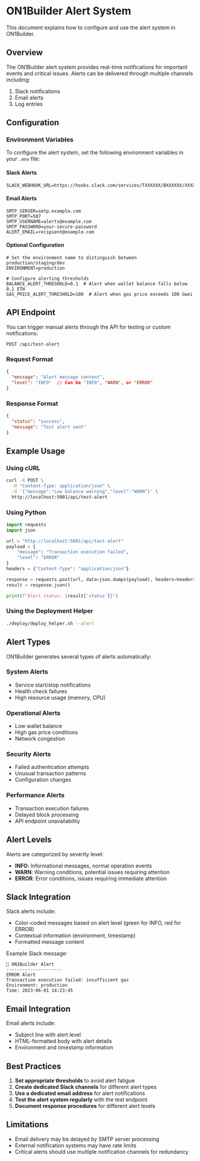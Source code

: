 # ON1Builder Alert System

This document explains how to configure and use the alert system in ON1Builder.

## Overview

The ON1Builder alert system provides real-time notifications for important events and critical issues. Alerts can be delivered through multiple channels including:

1. Slack notifications
2. Email alerts
3. Log entries

## Configuration

### Environment Variables

To configure the alert system, set the following environment variables in your `.env` file:

#### Slack Alerts

```
SLACK_WEBHOOK_URL=https://hooks.slack.com/services/TXXXXXX/BXXXXXX/XXXXXXXX
```

#### Email Alerts

```
SMTP_SERVER=smtp.example.com
SMTP_PORT=587
SMTP_USERNAME=alerts@example.com
SMTP_PASSWORD=your-secure-password
ALERT_EMAIL=recipient@example.com
```

#### Optional Configuration

```
# Set the environment name to distinguish between production/staging/dev
ENVIRONMENT=production

# Configure alerting thresholds
BALANCE_ALERT_THRESHOLD=0.1  # Alert when wallet balance falls below 0.1 ETH
GAS_PRICE_ALERT_THRESHOLD=100  # Alert when gas price exceeds 100 Gwei
```

## API Endpoint

You can trigger manual alerts through the API for testing or custom notifications:

```
POST /api/test-alert
```

### Request Format

```json
{
  "message": "Alert message content",
  "level": "INFO"  // Can be "INFO", "WARN", or "ERROR"
}
```

### Response Format

```json
{
  "status": "success",
  "message": "Test alert sent"
}
```

## Example Usage

### Using cURL

```bash
curl -X POST \
  -H "Content-Type: application/json" \
  -d '{"message":"Low balance warning","level":"WARN"}' \
  http://localhost:5001/api/test-alert
```

### Using Python

```python
import requests
import json

url = "http://localhost:5001/api/test-alert"
payload = {
    "message": "Transaction execution failed",
    "level": "ERROR"
}
headers = {"Content-Type": "application/json"}

response = requests.post(url, data=json.dumps(payload), headers=headers)
result = response.json()

print(f"Alert status: {result['status']}")
```

### Using the Deployment Helper

```bash
./deploy/deploy_helper.sh --alert
```

## Alert Types

ON1Builder generates several types of alerts automatically:

### System Alerts

- Service start/stop notifications
- Health check failures
- High resource usage (memory, CPU)

### Operational Alerts

- Low wallet balance
- High gas price conditions
- Network congestion

### Security Alerts

- Failed authentication attempts
- Unusual transaction patterns
- Configuration changes

### Performance Alerts

- Transaction execution failures
- Delayed block processing
- API endpoint unavailability

## Alert Levels

Alerts are categorized by severity level:

- **INFO**: Informational messages, normal operation events
- **WARN**: Warning conditions, potential issues requiring attention
- **ERROR**: Error conditions, issues requiring immediate attention

## Slack Integration

Slack alerts include:

- Color-coded messages based on alert level (green for INFO, red for ERROR)
- Contextual information (environment, timestamp)
- Formatted message content

Example Slack message:

```
🔴 ON1Builder Alert
---------------------
ERROR Alert
Transaction execution failed: insufficient gas
Environment: production
Time: 2023-06-01 14:23:45
```

## Email Integration

Email alerts include:

- Subject line with alert level
- HTML-formatted body with alert details
- Environment and timestamp information

## Best Practices

1. **Set appropriate thresholds** to avoid alert fatigue
2. **Create dedicated Slack channels** for different alert types
3. **Use a dedicated email address** for alert notifications
4. **Test the alert system regularly** with the test endpoint
5. **Document response procedures** for different alert levels

## Limitations

- Email delivery may be delayed by SMTP server processing
- External notification systems may have rate limits
- Critical alerts should use multiple notification channels for redundancy 